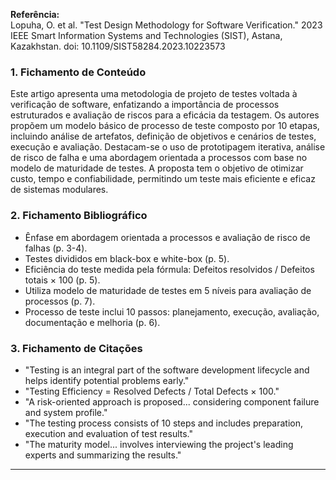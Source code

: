 **Referência:**  
Lopuha, O. et al. "Test Design Methodology for Software Verification." 2023 IEEE Smart Information Systems and Technologies (SIST), Astana, Kazakhstan. doi: 10.1109/SIST58284.2023.10223573

### 1. Fichamento de Conteúdo
Este artigo apresenta uma metodologia de projeto de testes voltada à verificação de software, enfatizando a importância de processos estruturados e avaliação de riscos para a eficácia da testagem. Os autores propõem um modelo básico de processo de teste composto por 10 etapas, incluindo análise de artefatos, definição de objetivos e cenários de testes, execução e avaliação. Destacam-se o uso de prototipagem iterativa, análise de risco de falha e uma abordagem orientada a processos com base no modelo de maturidade de testes. A proposta tem o objetivo de otimizar custo, tempo e confiabilidade, permitindo um teste mais eficiente e eficaz de sistemas modulares.

### 2. Fichamento Bibliográfico
- Ênfase em abordagem orientada a processos e avaliação de risco de falhas (p. 3-4).
- Testes divididos em black-box e white-box (p. 5).
- Eficiência do teste medida pela fórmula: Defeitos resolvidos / Defeitos totais × 100 (p. 5).
- Utiliza modelo de maturidade de testes em 5 níveis para avaliação de processos (p. 7).
- Processo de teste inclui 10 passos: planejamento, execução, avaliação, documentação e melhoria (p. 6).

### 3. Fichamento de Citações
- "Testing is an integral part of the software development lifecycle and helps identify potential problems early."
- "Testing Efficiency = Resolved Defects / Total Defects × 100."
- "A risk-oriented approach is proposed... considering component failure and system profile."
- "The testing process consists of 10 steps and includes preparation, execution and evaluation of test results."
- "The maturity model... involves interviewing the project's leading experts and summarizing the results."

---
